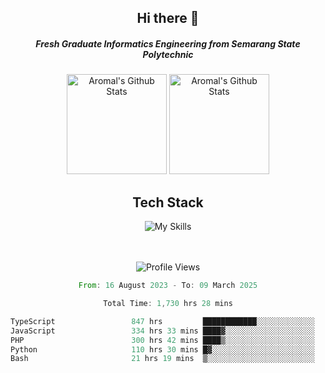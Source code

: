 <div align="center">
  <h2>Hi there 👋</h2>

  <h5>Fresh Graduate Informatics Engineering from Semarang State Polytechnic</h5>

  <img
    height="160"
    alt="Aromal's Github Stats"
    src="https://github-readme-stats.vercel.app/api?username=dafariski77&show_icons=true&theme=tokyonight&count_private=true"
  />
  <img
    alt="Aromal's Github Stats"
    height="160"
    src="https://github-readme-stats.vercel.app/api/top-langs/?username=dafariski77&layout=compact&theme=tokyonight"
  />

  <h2>Tech Stack</h2>
  
![My Skills](https://simpleskill.icons.workers.dev/svg?i=typescript,next.js,react,tailwindcss,shadcnui,reactquery,prisma,socketdotio,zod)

  <br /><br />
  <img src="https://komarev.com/ghpvc/?username=dafariski77&abbreviated=true" alt="Profile Views">
    
  <!--START_SECTION:waka-->

```rust
From: 16 August 2023 - To: 09 March 2025

Total Time: 1,730 hrs 28 mins

TypeScript                 847 hrs         ████████████░░░░░░░░░░░░░   48.50 %
JavaScript                 334 hrs 33 mins ████▓░░░░░░░░░░░░░░░░░░░░   19.16 %
PHP                        300 hrs 42 mins ████▒░░░░░░░░░░░░░░░░░░░░   17.22 %
Python                     110 hrs 30 mins █▓░░░░░░░░░░░░░░░░░░░░░░░   06.33 %
Bash                       21 hrs 19 mins  ▒░░░░░░░░░░░░░░░░░░░░░░░░   01.22 %
```

<!--END_SECTION:waka-->
</div>
